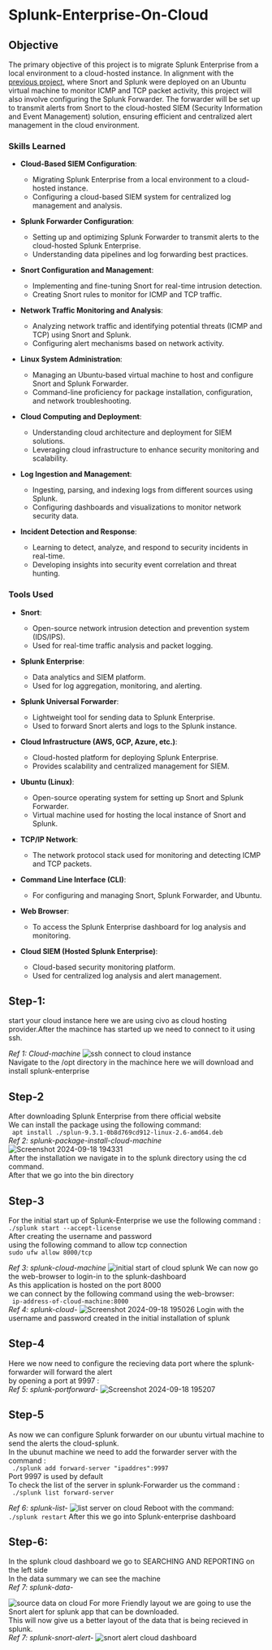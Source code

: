 
# Splunk-Enterprise-On-Cloud

## Objective

The primary objective of this project is to migrate Splunk Enterprise from a local environment to a cloud-hosted instance. In alignment with the <a href="https://github.com/aounali720/snort-project/blob/main/Splunk-forwarder-and-splunk-enterprise.md">previous project</a>, where Snort and Splunk were deployed on an Ubuntu virtual machine to monitor ICMP and TCP packet activity, this project will also involve configuring the Splunk Forwarder. The forwarder will be set up to transmit alerts from Snort to the cloud-hosted SIEM (Security Information and Event Management) solution, ensuring efficient and centralized alert management in the cloud environment.

### Skills Learned
- **Cloud-Based SIEM Configuration**:
  - Migrating Splunk Enterprise from a local environment to a cloud-hosted instance.
  - Configuring a cloud-based SIEM system for centralized log management and analysis.

- **Splunk Forwarder Configuration**:
  - Setting up and optimizing Splunk Forwarder to transmit alerts to the cloud-hosted Splunk Enterprise.
  - Understanding data pipelines and log forwarding best practices.

- **Snort Configuration and Management**:
  - Implementing and fine-tuning Snort for real-time intrusion detection.
  - Creating Snort rules to monitor for ICMP and TCP traffic.

- **Network Traffic Monitoring and Analysis**:
  - Analyzing network traffic and identifying potential threats (ICMP and TCP) using Snort and Splunk.
  - Configuring alert mechanisms based on network activity.

- **Linux System Administration**:
  - Managing an Ubuntu-based virtual machine to host and configure Snort and Splunk Forwarder.
  - Command-line proficiency for package installation, configuration, and network troubleshooting.

- **Cloud Computing and Deployment**:
  - Understanding cloud architecture and deployment for SIEM solutions.
  - Leveraging cloud infrastructure to enhance security monitoring and scalability.

- **Log Ingestion and Management**:
  - Ingesting, parsing, and indexing logs from different sources using Splunk.
  - Configuring dashboards and visualizations to monitor network security data.

- **Incident Detection and Response**:
  - Learning to detect, analyze, and respond to security incidents in real-time.
  - Developing insights into security event correlation and threat hunting.

### Tools Used
- **Snort**:
  - Open-source network intrusion detection and prevention system (IDS/IPS).
  - Used for real-time traffic analysis and packet logging.

- **Splunk Enterprise**:
  - Data analytics and SIEM platform.
  - Used for log aggregation, monitoring, and alerting.
  
- **Splunk Universal Forwarder**:
  - Lightweight tool for sending data to Splunk Enterprise.
  - Used to forward Snort alerts and logs to the Splunk instance.

- **Cloud Infrastructure (AWS, GCP, Azure, etc.)**:
  - Cloud-hosted platform for deploying Splunk Enterprise.
  - Provides scalability and centralized management for SIEM.

- **Ubuntu (Linux)**:
  - Open-source operating system for setting up Snort and Splunk Forwarder.
  - Virtual machine used for hosting the local instance of Snort and Splunk.

- **TCP/IP Network**:
  - The network protocol stack used for monitoring and detecting ICMP and TCP packets.

- **Command Line Interface (CLI)**:
  - For configuring and managing Snort, Splunk Forwarder, and Ubuntu.
  
- **Web Browser**:
  - To access the Splunk Enterprise dashboard for log analysis and monitoring.
  
- **Cloud SIEM (Hosted Splunk Enterprise)**:
  - Cloud-based security monitoring platform.
  - Used for centralized log analysis and alert management.


## Step-1:
start your cloud instance here we are using civo as cloud hosting provider.After the machince has started up we need to connect to it using ssh.<br>

*Ref 1: Cloud-machine*
![ssh connect to cloud instance](https://github.com/user-attachments/assets/100d29d6-83d7-4d2f-8d9c-7329fd3c64c7)
<br>
Navigate to the /opt directory in the machince here we will download and install splunk-enterprise <br>
## Step-2
After downloading Splunk Enterprise from there official website<br>
We can install the package using the following command:<br>
`` apt install ./splun-9.3.1-0b8d769cd912-linux-2.6-amd64.deb``<br>
*Ref 2: splunk-package-install-cloud-machine*
![Screenshot 2024-09-18 194331](https://github.com/user-attachments/assets/6a91ae89-0c4f-434b-a9f4-6ca29adde97e)<br>
After the installation we navigate in to the splunk directory using the cd command.<br>
After that we go into the bin directory<br>
## Step-3
For the initial start up of Splunk-Enterprise we use the following command :<br>
`` ./splunk start --accept-license ``<br>
After creating the username and password <br>
using the following command to allow tcp connection <br>
``sudo ufw allow 8000/tcp``

*Ref 3: splunk-cloud-machine*
![initial start of cloud splunk](https://github.com/user-attachments/assets/d83ff489-27f4-4d27-80bd-360db7100fd4)
We can now go the web-browser to login-in to the splunk-dashboard<br>
As this application is hosted on the port 8000<br>
we can connect by the following command using the web-browser:<br>
`` ip-address-of-cloud-machine:8000``<br>
*Ref 4: splunk-cloud-*
![Screenshot 2024-09-18 195026](https://github.com/user-attachments/assets/76012a4b-4276-4bc2-90b3-ba0374e0d59a)
Login with the username and password created in the initial installation of splunk<br>
## Step-4
Here we now need to configure the recieving data port where the splunk-forwarder will forward the alert<br>
by opening a port at 9997 :<br>
*Ref 5: splunk-portforward-*
![Screenshot 2024-09-18 195207](https://github.com/user-attachments/assets/e4cbce8d-5c01-4390-86e0-c9b116e43a85)
## Step-5
As now we can configure Splunk forwarder on our ubuntu virtual machine to send the alerts the cloud-splunk.<br>
In the ubunut machine we need to add the forwarder server with the command :<br>
`` ./splunk add forward-server "ipaddres":9997``<br>
Port 9997 is used by default <br>
To check the list of the server in splunk-Forwarder us the command :<br>
`` ./splunk list forward-server``<br>

*Ref 6: splunk-list-*
![list server on cloud](https://github.com/user-attachments/assets/7a692f52-d03e-415c-a908-7869aa98ef7e)
Reboot with the command:<br>
``./splunk restart``
After this we go into Splunk-enterprise dashboard<br>
## Step-6:
In the splunk cloud dashboard we go to SEARCHING AND REPORTING on the left side <br>
In the data summary we can see the machine <br>
*Ref 7: splunk-data-*


![source data on cloud](https://github.com/user-attachments/assets/aab3fd8d-d542-4686-8de0-ef251028f81e)
For more Friendly layout we are going to use the Snort alert for splunk app that can be downloaded.<br>
This will now give us a better layout of the data that is being recieved in splunk.<br>
*Ref 7: splunk-snort-alert-*
![snort alert cloud dashboard](https://github.com/user-attachments/assets/94f91093-4fa3-47ae-b304-373ea8a8e5a7)


